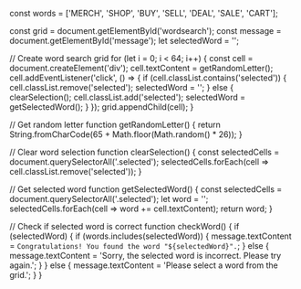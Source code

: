 const words = ['MERCH', 'SHOP', 'BUY', 'SELL', 'DEAL', 'SALE', 'CART'];

const grid = document.getElementById('wordsearch');
const message = document.getElementById('message');
let selectedWord = '';

// Create word search grid
for (let i = 0; i < 64; i++) {
    const cell = document.createElement('div');
    cell.textContent = getRandomLetter();
    cell.addEventListener('click', () => {
        if (cell.classList.contains('selected')) {
            cell.classList.remove('selected');
            selectedWord = '';
        } else {
            clearSelection();
            cell.classList.add('selected');
            selectedWord = getSelectedWord();
        }
    });
    grid.appendChild(cell);
}

// Get random letter
function getRandomLetter() {
    return String.fromCharCode(65 + Math.floor(Math.random() * 26));
}

// Clear word selection
function clearSelection() {
    const selectedCells = document.querySelectorAll('.selected');
    selectedCells.forEach(cell => cell.classList.remove('selected'));
}

// Get selected word
function getSelectedWord() {
    const selectedCells = document.querySelectorAll('.selected');
    let word = '';
    selectedCells.forEach(cell => word += cell.textContent);
    return word;
}

// Check if selected word is correct
function checkWord() {
    if (selectedWord) {
        if (words.includes(selectedWord)) {
            message.textContent = `Congratulations! You found the word "${selectedWord}".`;
        } else {
            message.textContent = 'Sorry, the selected word is incorrect. Please try again.';
        }
    } else {
        message.textContent = 'Please select a word from the grid.';
    }
}
